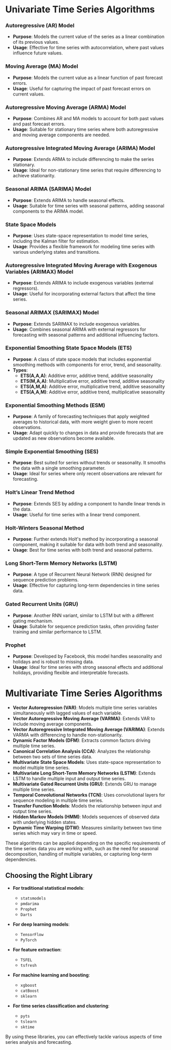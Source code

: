 # Univariate Time Series Algorithms

### **Autoregressive (AR) Model**
- **Purpose**: Models the current value of the series as a linear combination of its previous values.
- **Usage**: Effective for time series with autocorrelation, where past values influence future values.

### **Moving Average (MA) Model**
- **Purpose**: Models the current value as a linear function of past forecast errors.
- **Usage**: Useful for capturing the impact of past forecast errors on current values.

### **Autoregressive Moving Average (ARMA) Model**
- **Purpose**: Combines AR and MA models to account for both past values and past forecast errors.
- **Usage**: Suitable for stationary time series where both autoregressive and moving average components are needed.

### **Autoregressive Integrated Moving Average (ARIMA) Model**
- **Purpose**: Extends ARMA to include differencing to make the series stationary.
- **Usage**: Ideal for non-stationary time series that require differencing to achieve stationarity.

### **Seasonal ARIMA (SARIMA) Model**
- **Purpose**: Extends ARIMA to handle seasonal effects.
- **Usage**: Suitable for time series with seasonal patterns, adding seasonal components to the ARIMA model.

### **State Space Models**
- **Purpose**: Uses state-space representation to model time series, including the Kalman filter for estimation.
- **Usage**: Provides a flexible framework for modeling time series with various underlying states and transitions.

### **Autoregressive Integrated Moving Average with Exogenous Variables (ARIMAX) Model**
- **Purpose**: Extends ARIMA to include exogenous variables (external regressors).
- **Usage**: Useful for incorporating external factors that affect the time series.

### **Seasonal ARIMAX (SARIMAX) Model**
- **Purpose**: Extends SARIMAX to include exogenous variables.
- **Usage**: Combines seasonal ARIMA with external regressors for forecasting with seasonal patterns and additional influencing factors.

### **Exponential Smoothing State Space Models (ETS)**
- **Purpose**: A class of state space models that includes exponential smoothing methods with components for error, trend, and seasonality.
- **Types**:
  - **ETS(A,A,A)**: Additive error, additive trend, additive seasonality
  - **ETS(M,A,A)**: Multiplicative error, additive trend, additive seasonality
  - **ETS(A,M,A)**: Additive error, multiplicative trend, additive seasonality
  - **ETS(A,A,M)**: Additive error, additive trend, multiplicative seasonality

### **Exponential Smoothing Methods (ESM)**
- **Purpose**: A family of forecasting techniques that apply weighted averages to historical data, with more weight given to more recent observations.
- **Usage**: Adapt quickly to changes in data and provide forecasts that are updated as new observations become available.

### **Simple Exponential Smoothing (SES)**
- **Purpose**: Best suited for series without trends or seasonality. It smooths the data with a single smoothing parameter.
- **Usage**: Ideal for series where only recent observations are relevant for forecasting.

### **Holt’s Linear Trend Method**
- **Purpose**: Extends SES by adding a component to handle linear trends in the data.
- **Usage**: Useful for time series with a linear trend component.

### **Holt-Winters Seasonal Method**
- **Purpose**: Further extends Holt's method by incorporating a seasonal component, making it suitable for data with both trend and seasonality.
- **Usage**: Best for time series with both trend and seasonal patterns.

### **Long Short-Term Memory Networks (LSTM)**
- **Purpose**: A type of Recurrent Neural Network (RNN) designed for sequence prediction problems.
- **Usage**: Effective for capturing long-term dependencies in time series data.

### **Gated Recurrent Units (GRU)**
- **Purpose**: Another RNN variant, similar to LSTM but with a different gating mechanism.
- **Usage**: Suitable for sequence prediction tasks, often providing faster training and similar performance to LSTM.

### **Prophet**
- **Purpose**: Developed by Facebook, this model handles seasonality and holidays and is robust to missing data.
- **Usage**: Ideal for time series with strong seasonal effects and additional holidays, providing flexible and interpretable forecasts.


# Multivariate Time Series Algorithms

- **Vector Autoregression (VAR)**: Models multiple time series variables simultaneously with lagged values of each variable.
- **Vector Autoregressive Moving Average (VARMA)**: Extends VAR to include moving average components.
- **Vector Autoregressive Integrated Moving Average (VARIMA)**: Extends VARMA with differencing to handle non-stationarity.
- **Dynamic Factor Models (DFM)**: Extracts common factors driving multiple time series.
- **Canonical Correlation Analysis (CCA)**: Analyzes the relationship between two sets of time series data.
- **Multivariate State Space Models**: Uses state-space representation to model multiple time series.
- **Multivariate Long Short-Term Memory Networks (LSTM)**: Extends LSTM to handle multiple input and output time series.
- **Multivariate Gated Recurrent Units (GRU)**: Extends GRU to manage multiple time series.
- **Temporal Convolutional Networks (TCN)**: Uses convolutional layers for sequence modeling in multiple time series.
- **Transfer Function Models**: Models the relationship between input and output time series.
- **Hidden Markov Models (HMM)**: Models sequences of observed data with underlying hidden states.
- **Dynamic Time Warping (DTW)**: Measures similarity between two time series which may vary in time or speed.

These algorithms can be applied depending on the specific requirements of the time series data you are working with, such as the need for seasonal decomposition, handling of multiple variables, or capturing long-term dependencies.

## Choosing the Right Library

- **For traditional statistical models**: 
  - `statsmodels`
  - `pmdarima`
  - `Prophet`
  - `Darts`

- **For deep learning models**: 
  - `TensorFlow`
  - `PyTorch`

- **For feature extraction**: 
  - `TSFEL`
  - `tsfresh`

- **For machine learning and boosting**: 
  - `xgboost`
  - `catBoost`
  - `sklearn`

- **For time series classification and clustering**: 
  - `pyts`
  - `tslearn`
  - `sktime`

By using these libraries, you can effectively tackle various aspects of time series analysis and forecasting.


